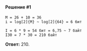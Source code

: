 #### Решение #1
```
M = 26 + 10 = 36
i = log[2]{M} ~ log[2]{64} = 6 бит

I = 6 * 9 = 54 бит = 6,75 ~ 7 байт
I30 = 7 * 30 = 210 байт
```

**Ответ:** 210.
